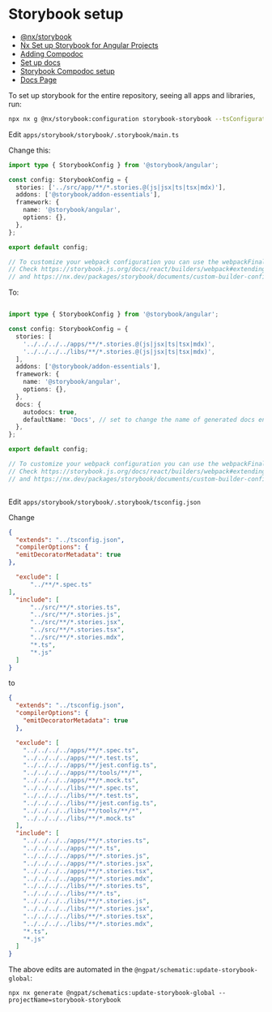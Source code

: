 # Storybook setup

- [@nx/storybook](https://nx.dev/packages/storybook#nxstorybook)
- [Nx Set up Storybook for Angular Projects](https://nx.dev/packages/storybook/documents/overview-angular)
- [Adding Compodoc](https://nx.dev/packages/storybook/documents/angular-storybook-compodoc)
- [Set up docs](https://github.com/storybookjs/storybook/tree/next/code/addons/docs/angular)
- [Storybook Compodoc setup](https://storybook.js.org/addons/storybook-addon-compodoc)
- [Docs Page](https://github.com/storybookjs/storybook/blob/next/code/addons/docs/docs/docspage.md)

To set up storybook for the entire repository, seeing all apps and libraries, run:

```bash
npx nx g @nx/storybook:configuration storybook-storybook --tsConfiguration=true --configureCypress=false --storybook7UiFramework=@storybook/angular
```

Edit `apps/storybook/storybook/.storybook/main.ts`

Change this:
```typescript
import type { StorybookConfig } from '@storybook/angular';

const config: StorybookConfig = {
  stories: ['../src/app/**/*.stories.@(js|jsx|ts|tsx|mdx)'],
  addons: ['@storybook/addon-essentials'],
  framework: {
    name: '@storybook/angular',
    options: {},
  },
};

export default config;

// To customize your webpack configuration you can use the webpackFinal field.
// Check https://storybook.js.org/docs/react/builders/webpack#extending-storybooks-webpack-config
// and https://nx.dev/packages/storybook/documents/custom-builder-configs


```
To:
```typescript

import type { StorybookConfig } from '@storybook/angular';

const config: StorybookConfig = {
  stories: [
    '../../../../apps/**/*.stories.@(js|jsx|ts|tsx|mdx)',
    '../../../../libs/**/*.stories.@(js|jsx|ts|tsx|mdx)',
  ],
  addons: ['@storybook/addon-essentials'],
  framework: {
    name: '@storybook/angular',
    options: {},
  },
  docs: {
    autodocs: true,
    defaultName: 'Docs', // set to change the name of generated docs entries
  },
};

export default config;

// To customize your webpack configuration you can use the webpackFinal field.
// Check https://storybook.js.org/docs/react/builders/webpack#extending-storybooks-webpack-config
// and https://nx.dev/packages/storybook/documents/custom-builder-configs



```


Edit `apps/storybook/storybook/.storybook/tsconfig.json`

Change
```json
{
  "extends": "../tsconfig.json",
  "compilerOptions": {
  "emitDecoratorMetadata": true
},

  "exclude": [
      "../**/*.spec.ts"
],
  "include": [
      "../src/**/*.stories.ts",
      "../src/**/*.stories.js",
      "../src/**/*.stories.jsx",
      "../src/**/*.stories.tsx",
      "../src/**/*.stories.mdx",
      "*.ts",
      "*.js"
  ] 
}
```

to

```json
{
  "extends": "../tsconfig.json",
  "compilerOptions": {
    "emitDecoratorMetadata": true
  },

  "exclude": [
    "../../../../apps/**/*.spec.ts",
    "../../../../apps/**/*.test.ts",
    "../../../../apps/**/jest.config.ts",
    "../../../../apps/**/tools/**/*",
    "../../../../apps/**/*.mock.ts",
    "../../../../libs/**/*.spec.ts",
    "../../../../libs/**/*.test.ts",
    "../../../../libs/**/jest.config.ts",
    "../../../../libs/**/tools/**/*",
    "../../../../libs/**/*.mock.ts"
  ],
  "include": [
    "../../../../apps/**/*.stories.ts",
    "../../../../apps/**/*.ts",
    "../../../../apps/**/*.stories.js",
    "../../../../apps/**/*.stories.jsx",
    "../../../../apps/**/*.stories.tsx",
    "../../../../apps/**/*.stories.mdx",
    "../../../../libs/**/*.stories.ts",
    "../../../../libs/**/*.ts",
    "../../../../libs/**/*.stories.js",
    "../../../../libs/**/*.stories.jsx",
    "../../../../libs/**/*.stories.tsx",
    "../../../../libs/**/*.stories.mdx",
    "*.ts",
    "*.js"
  ]
}

```

The above edits are automated in the `@ngpat/schematic:update-storybook-global`:
```angular2html
npx nx generate @ngpat/schematics:update-storybook-global --projectName=storybook-storybook
```

